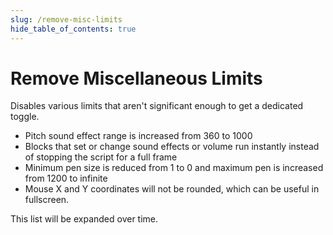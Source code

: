 ```yaml
---
slug: /remove-misc-limits
hide_table_of_contents: true
---
```


# Remove Miscellaneous Limits

Disables various limits that aren't significant enough to get a dedicated toggle.

 - Pitch sound effect range is increased from 360 to 1000
 - Blocks that set or change sound effects or volume run instantly instead of stopping the script for a full frame
 - Minimum pen size is reduced from 1 to 0 and maximum pen is increased from 1200 to infinite
 - Mouse X and Y coordinates will not be rounded, which can be useful in fullscreen.

This list will be expanded over time.
